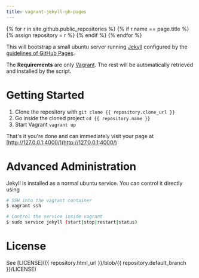 ```yaml
---
title: vagrant-jekyll-gh-pages
---
```


{% for r in site.github.public_repositories %}
    {% if r.name == page.title %}
        {% assign repository = r %}
    {% endif %}
{% endfor %}


This will bootstrap a small ubuntu server running [Jekyll](http://jekyllrb.com/) configured by the [guidelines of GitHub Pages](https://help.github.com/articles/using-jekyll-with-pages/).

The **Requirements** are only [Vagrant](https://www.vagrantup.com/). The rest will be automatically retrieved and installed by the script.

# Getting Started
1. Clone the repository with `git clone {{ repository.clone_url }}`
2. Go inside the cloned project `cd {{ repository.name }}`
3. Start Vagrant `vagrant up`

That's it you're done and can immediately visit your page at [http://127.0.0.1:4000/](http://127.0.0.1:4000/)

# Advanced Administration
Jekyll is installed as a normal ubuntu service. You can control it directly using

```bash
# SSH into the vagrant container
$ vagrant ssh

# Control the service inside vagrant
$ sudo service jekyll (start|stop|restart|status)
```

# License
See [LICENSE]({{ repository.html_url }}/blob/{{ repository.default_branch }}/LICENSE)
